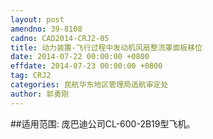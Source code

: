 ```yaml
---
layout: post
amendno: 39-8108
cadno: CAD2014-CRJ2-05
title: 动力装置-飞行过程中发动机风扇整流罩面板移位
date: 2014-07-22 00:00:00 +0800
effdate: 2014-07-23 00:00:00 +0800
tag: CRJ2
categories: 民航华东地区管理局适航审定处
author: 郭勇刚
---
```


##适用范围:
庞巴迪公司CL-600-2B19型飞机。

